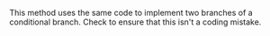 This method uses the same code to implement two branches of a conditional branch. Check to ensure that this isn't a coding mistake.